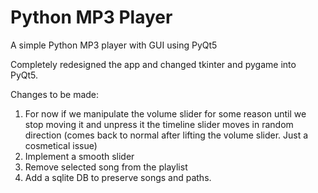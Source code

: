 # Python MP3 Player
 A simple Python MP3 player with GUI using PyQt5

Completely redesigned the app and changed tkinter and pygame into PyQt5.


Changes to be made:
1. For now if we manipulate the volume slider for some reason until we stop moving it and unpress it the timeline slider moves in random direction (comes back to normal after lifting the volume slider. Just a cosmetical issue)
2. Implement a smooth slider
3. Remove selected song from the playlist
4. Add a sqlite DB to preserve songs and paths.

